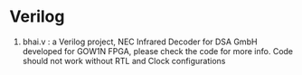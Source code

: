 # Verilog
  
  1. bhai.v : a Verilog project, NEC Infrared Decoder for DSA GmbH developed for GOW1N FPGA, please check the code for more
     info. Code should not work without RTL and Clock configurations

    
